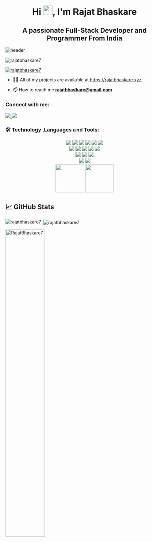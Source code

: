 <h1 align="center">Hi <img src="https://raw.githubusercontent.com/MartinHeinz/MartinHeinz/master/wave.gif" width="30px">, I'm Rajat Bhaskare</h1>
<h2 align="center">A passionate Full-Stack Developer and Programmer From India</h2>

![header_](https://user-images.githubusercontent.com/80106274/155994781-7c22a80e-99b6-4e2e-a288-a706e1818289.png)


<p align="left"> <img src="https://komarev.com/ghpvc/?username=rajatbhaskare7&label=Profile%20views&color=0e75b6&style=flat" alt="rajatbhaskare7" /> </p>

<p align="left"> <a href="https://github.com/ryo-ma/github-profile-trophy"><img src="https://github-profile-trophy.vercel.app/?username=rajatbhaskare7&theme=onedark" alt="rajatbhaskare7"/></a> </p>


- 👨‍💻 All of my projects are available at [https://rajatbhaskare.xyz
](https://rajatbhaskare.xyz/)


- 📫 How to reach me **rajatbhaskare@gmail.com**

<h3 align="left">Connect with me:</h3>
<p align="left">
<a href="https://instagram.com/_rajat_bhaskare_" target="blank">
     <img src="https://img.shields.io/badge/Instagram-E4405F?style=flat&logo=instagram&logoColor=white">
  </a>
  <a href="https://www.linkedin.com/in/rajat-bhaskare-b40443202" target="blank">
  <img src="https://img.shields.io/badge/LinkedIn-0077B5?style=flat&logo=linkedin&logoColor=white">
  </a>

</p>

<h3 align="left">🛠 Technology ,Languages and Tools:</h3>
<p align='center'>
  <img src="https://img.shields.io/badge/Code-JavaScript-informational?style=flat&logo=JavaScript&color=F7DF1E">
  <img src="https://img.shields.io/badge/Code-React-informational?style=flat&logo=react&color=61DAFB">
  <img src="https://img.shields.io/badge/Code-C-00599C?style=flat&logo=C&color=A8B9CC">
  <img src="https://img.shields.io/badge/Code-C%2B%2B-00599C?style=flat&logo=C%2B%2B&color=3D883B">
  <img src="https://img.shields.io/badge/Code-HTML5-informational?style=flat&logo=HTML5&color=E34F26">
  <img src="https://img.shields.io/badge/Style-CSS3-informational?style=flat&logo=CSS3&color=1572B6">
  <br>
  <img src="https://img.shields.io/badge/DB-MySQL-00000F?style=flat&logo=mysql&logoColor=white">
  <img src="https://img.shields.io/badge/Tool-NPM-informational?style=flat&logo=NPM&color=CB0000">
  <img src="https://img.shields.io/badge/Code-Python-14354C?style=flat&logo=python&color=2C8EBB&logoColor=yellow">
  <img src="https://img.shields.io/badge/Tool-Git-informational?style=flat&logo=Git&color=F05032">
  <img src="https://img.shields.io/badge/Tool-GitHub-informational?style=flat&logo=GitHub&color=181717">
   <br>
  <img src="https://img.shields.io/badge/Style-Styled--Components-informational?style=flat&logo=styled-components&color=CC6699">
  <img src="https://img.shields.io/badge/Style-Sass-informational?style=flat&logo=Sass&color=DB7093">
  <img src="https://img.shields.io/badge/Style-Bootstrap-informational?style=flat&logo=Bootstrap&color=7952B3">
  <br>
  
  <img src="https://img.shields.io/badge/Code-Django-092E20?style=flat&logo=django&logoColor=green">
  <img src="https://img.shields.io/badge/Tool-Microsoft-666666?style=flat&logo=microsoft&logoColor=white">
  <br>
  <img src="https://capsule-render.vercel.app/api?type=slice&color=gradient&height=90" width="90">
  <img src="https://capsule-render.vercel.app/api?type=slice&color=gradient&height=90&reversal=true" width="90">
   
</p>





## &#x1f4c8; GitHub Stats
<p><img align="left" src="https://github-readme-stats.vercel.app/api/top-langs/?username=RajatBhaskare7&hide=java,html,tex&title_color=ffffff&text_color=c9cacc&icon_color=2bbc8a&bg_color=22272e&langs_count=3" alt="rajatbhaskare7" /></p>

<p>&nbsp;<img align="center" src="https://github-readme-stats.vercel.app/api?username=RajatBhaskare7&show_icons=true&line_height=27&count_private=true&title_color=ffffff&text_color=c9cacc&icon_color=2bbc8a&bg_color=22272e" alt="rajatbhaskare7" /></p>
 <img align="center" width="50%" src="https://github-readme-streak-stats.herokuapp.com?user=RajatBhaskare7&theme=algolia&background=22272e&stroke=8892B0&ring=2BBB8A&fire=8892B0&border=white&&sideLabels=64FFDA&dates=CCD6F6" alt="RajatBhaskare7" />
<!--
## 📌 Pinned Repositories

<br>

<a href="https://github.com/braydoncoyer/tailwindcss-v2-dark-mode-template">
  <img align="center" style="margin:0.5rem" src="https://github-readme-stats.vercel.app/api/pin/?username=braydoncoyer&repo=tailwindcss-v2-dark-mode-template&title_color=ffffff&text_color=c9cacc&icon_color=4AB197&bg_color=1A2B34" />
</a>

<br>

<a href="https://github.com/braydoncoyer/pomegradient">
  <img align="center" style="margin:0.5rem" src="https://github-readme-stats.vercel.app/api/pin/?username=braydoncoyer&repo=pomegradient&title_color=ffffff&text_color=c9cacc&icon_color=4AB197&bg_color=1A2B34" />
</a>

<br>

<a href="https://github.com/braydoncoyer/ng-limeade">
  <img align="center" style="margin:0.5rem" src="https://github-readme-stats.vercel.app/api/pin/?username=braydoncoyer&repo=ng-limeade&title_color=ffffff&text_color=c9cacc&icon_color=4AB197&bg_color=1A2B34" />
</a>

<a href="https://github.com/braydoncoyer/officeapi">
  <img align="center" style="margin:0.5rem" src="https://github-readme-stats.vercel.app/api/pin/?username=braydoncoyer&repo=officeapi&title_color=ffffff&text_color=c9cacc&icon_color=4AB197&bg_color=1A2B34" />
</a>


-->
